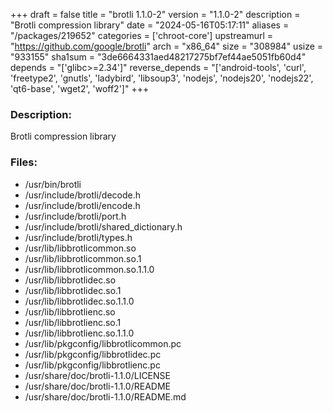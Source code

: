 +++
draft = false
title = "brotli 1.1.0-2"
version = "1.1.0-2"
description = "Brotli compression library"
date = "2024-05-16T05:17:11"
aliases = "/packages/219652"
categories = ['chroot-core']
upstreamurl = "https://github.com/google/brotli"
arch = "x86_64"
size = "308984"
usize = "933155"
sha1sum = "3de6664331aed48217275bf7ef44ae5051fb60d4"
depends = "['glibc>=2.34']"
reverse_depends = "['android-tools', 'curl', 'freetype2', 'gnutls', 'ladybird', 'libsoup3', 'nodejs', 'nodejs20', 'nodejs22', 'qt6-base', 'wget2', 'woff2']"
+++
### Description: 
Brotli compression library

### Files: 
* /usr/bin/brotli
* /usr/include/brotli/decode.h
* /usr/include/brotli/encode.h
* /usr/include/brotli/port.h
* /usr/include/brotli/shared_dictionary.h
* /usr/include/brotli/types.h
* /usr/lib/libbrotlicommon.so
* /usr/lib/libbrotlicommon.so.1
* /usr/lib/libbrotlicommon.so.1.1.0
* /usr/lib/libbrotlidec.so
* /usr/lib/libbrotlidec.so.1
* /usr/lib/libbrotlidec.so.1.1.0
* /usr/lib/libbrotlienc.so
* /usr/lib/libbrotlienc.so.1
* /usr/lib/libbrotlienc.so.1.1.0
* /usr/lib/pkgconfig/libbrotlicommon.pc
* /usr/lib/pkgconfig/libbrotlidec.pc
* /usr/lib/pkgconfig/libbrotlienc.pc
* /usr/share/doc/brotli-1.1.0/LICENSE
* /usr/share/doc/brotli-1.1.0/README
* /usr/share/doc/brotli-1.1.0/README.md
